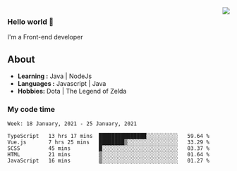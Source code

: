 <img align='right' src="https://github-readme-stats.vercel.app/api?username=jumodada&show_icons=true&theme=vue">

### Hello world 👋

I'm a Front-end developer 
    
## About
-  **Learning :** Java | NodeJs
-  **Languages :** Javascript | Java
-  **Hobbies:** Dota | The Legend of Zelda

### My code time

<!--START_SECTION:waka-->
```text
Week: 18 January, 2021 - 25 January, 2021

TypeScript   13 hrs 17 mins  ███████████████░░░░░░░░░░   59.64 % 
Vue.js       7 hrs 25 mins   ████████▒░░░░░░░░░░░░░░░░   33.29 % 
SCSS         45 mins         █░░░░░░░░░░░░░░░░░░░░░░░░   03.37 % 
HTML         21 mins         ▒░░░░░░░░░░░░░░░░░░░░░░░░   01.64 % 
JavaScript   16 mins         ▒░░░░░░░░░░░░░░░░░░░░░░░░   01.27 % 
```
<!--END_SECTION:waka-->
